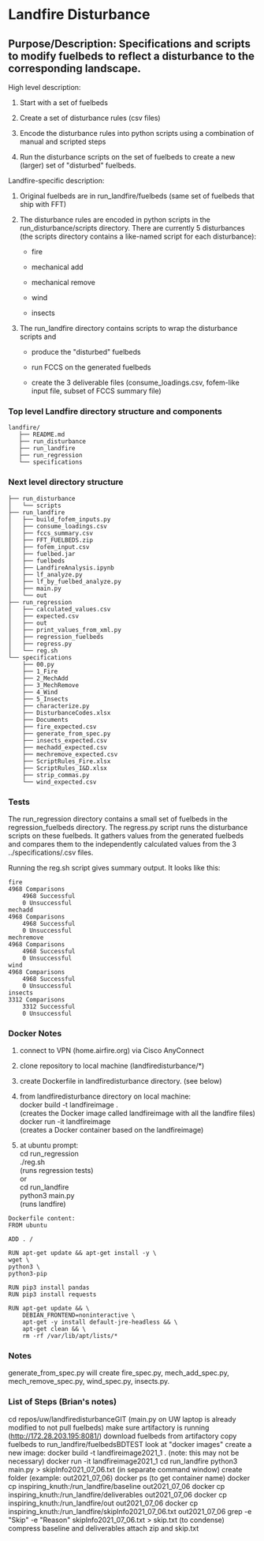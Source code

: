 # Landfire Disturbance

## Purpose/Description: Specifications and scripts to modify fuelbeds to reflect a disturbance to the corresponding landscape.

High level description:

1. Start with a set of fuelbeds

2. Create a set of disturbance rules (csv files)

3. Encode the disturbance rules into python scripts using a combination of manual and scripted steps

4. Run the disturbance scripts on the set of fuelbeds to create a new (larger) set of "disturbed" fuelbeds.

Landfire-specific description:

1. Original fuelbeds are in run_landfire/fuelbeds (same set of fuelbeds that ship with FFT)

2. The disturbance rules are encoded in python scripts in the run_disturbance/scripts directory. There are currently 5 disturbances (the scripts directory contains a like-named script for each disturbance):

    * fire

    * mechanical add

    * mechanical remove

    * wind

    * insects

3. The run_landfire directory contains scripts to wrap the disturbance scripts and

    * produce the "disturbed" fuelbeds
    
    * run FCCS on the generated fuelbeds

    * create the 3 deliverable files (consume_loadings.csv, fofem-like input file, subset of FCCS summary file)


### Top level Landfire directory structure and components
```
landfire/
   ├── README.md
   ├── run_disturbance
   ├── run_landfire
   ├── run_regression
   └── specifications
```
### Next level directory structure
```
├── run_disturbance
│   └── scripts
├── run_landfire
│   ├── build_fofem_inputs.py
│   ├── consume_loadings.csv
│   ├── fccs_summary.csv
│   ├── FFT_FUELBEDS.zip
│   ├── fofem_input.csv
│   ├── fuelbed.jar
│   ├── fuelbeds
│   ├── LandfireAnalysis.ipynb
│   ├── lf_analyze.py
│   ├── lf_by_fuelbed_analyze.py
│   ├── main.py
│   └── out
├── run_regression
│   ├── calculated_values.csv
│   ├── expected.csv
│   ├── out
│   ├── print_values_from_xml.py
│   ├── regression_fuelbeds
│   ├── regress.py
│   └── reg.sh
└── specifications
    ├── 00.py
    ├── 1_Fire
    ├── 2_MechAdd
    ├── 3_MechRemove
    ├── 4_Wind
    ├── 5_Insects
    ├── characterize.py
    ├── DisturbanceCodes.xlsx
    ├── Documents
    ├── fire_expected.csv
    ├── generate_from_spec.py
    ├── insects_expected.csv
    ├── mechadd_expected.csv
    ├── mechremove_expected.csv
    ├── ScriptRules_Fire.xlsx
    ├── ScriptRules_I&D.xlsx
    ├── strip_commas.py
    └── wind_expected.csv

```


### Tests

The run_regression directory contains a small set of fuelbeds in the regression_fuelbeds directory. The regress.py script runs the disturbance scripts on these fuelbeds. It gathers values from the generated fuelbeds and compares them to the independently calculated values from the 3 ../specifications/<disturance>.csv files.

Running the reg.sh script gives summary output. It looks like this:

```
fire
4968 Comparisons
	4968 Successful
	0 Unsuccessful
mechadd
4968 Comparisons
	4968 Successful
	0 Unsuccessful
mechremove
4968 Comparisons
	4968 Successful
	0 Unsuccessful
wind
4968 Comparisons
	4968 Successful
	0 Unsuccessful
insects
3312 Comparisons
	3312 Successful
	0 Unsuccessful

```

### Docker Notes

1. connect to VPN (home.airfire.org) via Cisco AnyConnect
2. clone repository to local machine (landfiredisturbance/*)
3. create Dockerfile in landfiredisturbance directory. (see below)
4. from landfiredisturbance directory on local machine:  
docker build -t landfireimage .  
(creates the Docker image called landfireimage with all the landfire files)  
docker run -it landfireimage  
(creates a Docker container based on the landfireimage)

5. at ubuntu prompt:  
cd run_regression  
./reg.sh  
(runs regression tests)  
or  
cd run_landfire  
python3 main.py  
(runs landfire)  

```
Dockerfile content:
FROM ubuntu

ADD . /

RUN apt-get update && apt-get install -y \
wget \
python3 \
python3-pip 

RUN pip3 install pandas
RUN pip3 install requests

RUN apt-get update && \
    DEBIAN_FRONTEND=noninteractive \
    apt-get -y install default-jre-headless && \
    apt-get clean && \
    rm -rf /var/lib/apt/lists/*

```


### Notes

generate_from_spec.py will create fire_spec.py, mech_add_spec.py, mech_remove_spec.py, wind_spec.py, insects.py. 

### List of Steps (Brian's notes)
cd repos/uw/landfiredisturbanceGIT
(main.py on UW laptop is already modified to not pull fuelbeds)
make sure artifactory is running (http://172.28.203.195:8081/)
download fuelbeds from artifactory
copy fuelbeds to run_landfire/fuelbedsBDTEST
look at "docker images"
create a new image: docker build -t landfireimage2021_1 .  (note: this may not be necessary)
docker run -it landfireimage2021_1
cd run_landfire
python3 main.py > skipInfo2021_07_06.txt
(in separate command window)
create folder (example: out2021_07_06)
docker ps (to get container name)
docker cp inspiring_knuth:/run_landfire/baseline out2021_07_06
docker cp inspiring_knuth:/run_landfire/deliverables out2021_07_06
docker cp inspiring_knuth:/run_landfire/out out2021_07_06
docker cp inspiring_knuth:/run_landfire/skipInfo2021_07_06.txt out2021_07_06
grep -e "Skip" -e "Reason" skipInfo2021_07_06.txt > skip.txt (to condense)
compress baseline and deliverables
attach zip and skip.txt
